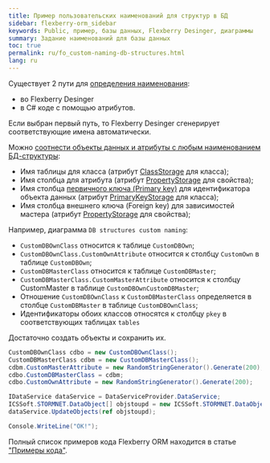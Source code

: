 ```yaml
---
title: Пример пользовательских наименований для структур в БД
sidebar: flexberry-orm_sidebar
keywords: Public, пример, базы данных, Flexberry Desinger, диаграммы
summary: Задание наименований для базы данных
toc: true
permalink: ru/fo_custom-naming-db-structures.html
lang: ru
---
```


Существует 2 пути для [определения наименования](fo_data-objects-and-database-structures.html):

* во Flexberry Desinger
* в C# коде с помощью атрибутов.

Если выбран первый путь, то Flexberry Desinger сгенерирует соответствующие имена автоматически.

Можно [соотнести объекты данных и атрибуты с любым наименованием БД-структуры](fo_data-objects-and-database-structures.html):

* Имя таблицы для класса (атрибут [ClassStorage](fd_data-classes.html) для класса);
* Имя столбца для атрибута (атрибут [PropertyStorage](fo_attributes-class-data.html) для свойства);
* Имя столбца [первичного ключа (Primary key)](fo_primary-keys-objects.html) для идентификатора объекта данных (атрибут [PrimaryKeyStorage](fd_data-classes.html) для класса);
* Имя столбца внешнего ключа (Foreign key) для зависимостей мастера (атрибут [PropertyStorage](fd_master-association.html) для свойства);

Например, диаграмма `DB structures custom naming`:

* `CustomDBOwnClass` относится к таблице `CustomDBOwn`;
* `CustomDBOwnClass.CustomOwnAttribute` относится к столбцу `CustomOwn` в таблице `CustomDBOwn`;
* `CustomDBMasterClass` относится к таблице `CustomDBMaster`;
* `CustomDBMasterClass.CustomMasterAttribute` относится к столбцу CustomMaster в таблице `CustomDBOwnCustomDBMaster`;
* Отношение `CustomDBOwnClass` к `CustomDBMasterClass` определяется в столбце `CustomDBMaster` в таблице `CustomDBOwnClass`;
* Идентификаторы обоих классов относятся к столбцу `pkey` в соответствующих таблицах `tables`

Достаточно создать объекты и сохранить их.

```csharp
CustomDBOwnClass cdbo = new CustomDBOwnClass();
CustomDBMasterClass cdbm = new CustomDBMasterClass();
cdbm.CustomMasterAttribute = new RandomStringGenerator().Generate(200);
cdbo.CustomDBMasterClass = cdbm;
cdbo.CustomOwnAttribute = new RandomStringGenerator().Generate(200);

IDataService dataService = DataServiceProvider.DataService;
ICSSoft.STORMNET.DataObject[] objstoupd = new ICSSoft.STORMNET.DataObject[] { cdbo, cdbm };
dataService.UpdateObjects(ref objstoupd);

Console.WriteLine("OK!");
```

Полный список примеров кода Flexberry ORM находится в статье ["Примеры кода"](fo_code-samples.html).
